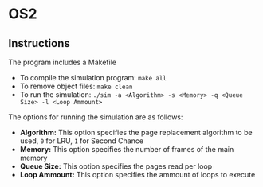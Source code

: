 # OS2

## Instructions
The program includes a Makefile
- To compile the simulation program: `make all`
- To remove object files: `make clean`
- To run the simulation: `./sim -a <Algorithm> -s <Memory> -q <Queue Size> -l <Loop Ammount>`

The options for running the simulation are as follows:
- __Algorithm:__ This option specifies the page replacement algorithm to be used, `0` for LRU, `1` for Second Chance
- __Memory:__ This option specifies the number of frames of the main memory
- __Queue Size:__ This option specifies the pages read per loop
- __Loop Ammount:__ This option specifies the ammount of loops to execute